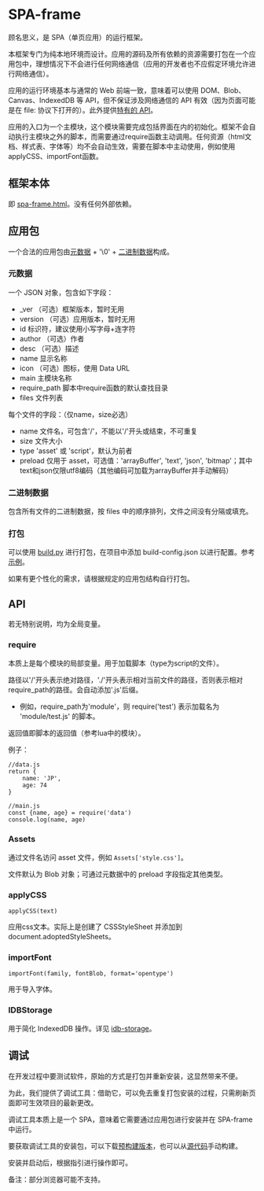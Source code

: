 # SPA-frame
顾名思义，是 SPA（单页应用）的运行框架。

本框架专门为纯本地环境而设计。应用的源码及所有依赖的资源需要打包在一个应用包中，理想情况下不会进行任何网络通信（应用的开发者也不应假定环境允许进行网络通信）。

应用的运行环境基本与通常的 Web 前端一致，意味着可以使用 DOM、Blob、Canvas、IndexedDB 等 API，但不保证涉及网络通信的 API 有效（因为页面可能是在 file: 协议下打开的）。此外提供[特有的 API](#api)。

应用的入口为一个主模块，这个模块需要完成包括界面在内的初始化。框架不会自动执行主模块之外的脚本，而需要通过require函数主动调用。任何资源（html文档、样式表、字体等）均不会自动生效，需要在脚本中主动使用，例如使用applyCSS、importFont函数。

## 框架本体
即 [spa-frame.html](spa-frame.html)。没有任何外部依赖。

## 应用包
一个合法的应用包由[元数据](#元数据) + '\0' + [二进制数据](#二进制数据)构成。

### 元数据
一个 JSON 对象，包含如下字段：
* _ver         （可选）框架版本，暂时无用
* version      （可选）应用版本，暂时无用
* id            标识符，建议使用小写字母+连字符
* author       （可选）作者
* desc         （可选）描述
* name          显示名称
* icon         （可选）图标，使用 Data URL
* main          主模块名称
* require_path  脚本中require函数的默认查找目录
* files         文件列表

每个文件的字段：（仅name，size必选）
* name      文件名，可包含'/'，不能以'/'开头或结束，不可重复
* size      文件大小
* type      'asset' 或 'script'，默认为前者
* preload   仅用于 asset，可选值：'arrayBuffer', 'text', 'json', 'bitmap'；其中text和json仅限utf8编码（其他编码可加载为arrayBuffer并手动解码）

### 二进制数据
包含所有文件的二进制数据，按 files 中的顺序排列，文件之间没有分隔或填充。

### 打包
可以使用 [build.py](build.py) 进行打包，在项目中添加 build-config.json 以进行配置。参考[示例](example/build-config.json)。

如果有更个性化的需求，请根据规定的应用包结构自行打包。

## API
若无特别说明，均为全局变量。

### require
本质上是每个模块的局部变量。用于加载脚本（type为script的文件）。

路径以'/'开头表示绝对路径，'./'开头表示相对当前文件的路径，否则表示相对require_path的路径。会自动添加'.js'后缀。
* 例如，require_path为'module'，则 require('test') 表示加载名为 'module/test.js' 的脚本。

返回值即脚本的返回值（参考lua中的模块）。

例子：

    //data.js
    return {
        name: 'JP',
        age: 74
    }

    //main.js
    const {name, age} = require('data')
    console.log(name, age)

### Assets
通过文件名访问 asset 文件，例如 `Assets['style.css']`。

文件默认为 Blob 对象；可通过元数据中的 preload 字段指定其他类型。

### applyCSS

    applyCSS(text)

应用css文本。实际上是创建了 CSSStyleSheet 并添加到 document.adoptedStyleSheets。

### importFont

    importFont(family, fontBlob, format='opentype')

用于导入字体。

### IDBStorage
用于简化 IndexedDB 操作。详见 [idb-storage](https://github.com/Chebys/idb-storage)。

## 调试
在开发过程中要测试软件，原始的方式是打包并重新安装，这显然带来不便。

为此，我们提供了调试工具：借助它，可以免去重复打包安装的过程，只需刷新页面即可生效项目的最新更改。

调试工具本质上是一个 SPA，意味着它需要通过应用包进行安装并在 SPA-frame 中运行。

要获取调试工具的安装包，可以下载[预构建版本](debugger.bin)，也可以从[源代码](debugger)手动构建。

安装并启动后，根据指引进行操作即可。

备注：部分浏览器可能不支持。
